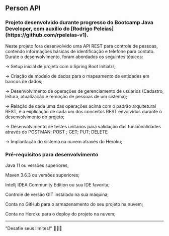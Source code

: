 <h2> Person API </h2>
<h3>
Projeto desenvolvido durante progresso do Bootcamp Java Developer, com auxilío do [Rodrigo Peleias](https://github.com/rpeleias-v1). 
</h3>
Neste projeto fora desenvolvido uma API REST para controle de pessoas, contendo informações básicas de identificação e telefone para contato.
Durate o desenvolvimento, foram abordados os seguintes tópicos:

-> Setup inicial de projeto com o Spring Boot Initialzr;

-> Criação de modelo de dados para o mapeamento de entidades em bancos de dados;

-> Desenvolvimento de operações de gerenciamento de usuários (Cadastro, leitura, atualização e remoção de pessoas de um sistema);

-> Relação de cada uma das operações acima com o padrão arquitetural REST, e a explicação de cada um dos conceitos REST envolvidos durante o desenvolvimento do projeto;

-> Desenvolvimento de testes unitários para validação das funcionalidades através do POSTMAN;
    POST ; GET; PUT; DELETE 

-> Implantação do sistema na nuvem através do Heroku;

<h3> Pré-requisitos para desenvolvimento </h3>

Java 11 ou versões superiores;

Maven 3.6.3 ou versões superiores;

Intellj IDEA Community Edition ou sua IDE favorita;

Controle de versão GIT instalado na sua máquina;

Conta no GitHub para o armazenamento do seu projeto na nuvem;

Conta no Heroku para o deploy do projeto na nuvem;

---------------------------------

"Desafie seus limites!"
🚀🚀🚀